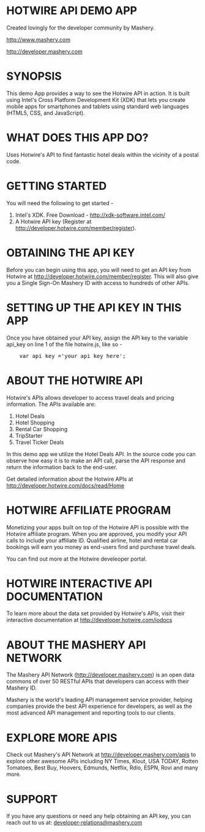 HOTWIRE API DEMO APP
==================================================================
Created lovingly for the developer community by Mashery.

http://www.mashery.com

http://developer.mashery.com


SYNOPSIS
==================================================================
This demo App provides a way to see the Hotwire API in action. 
It is built using Intel's Cross Platform Development Kit (XDK) 
that lets you create mobile apps for smartphones and tablets using
standard web languages (HTML5, CSS, and JavaScript).


WHAT DOES THIS APP DO?
==================================================================
Uses Hotwire's API to find fantastic hotel deals within the vicinity of a postal code.


GETTING STARTED
==================================================================
You will need the following to get started -

1. Intel's XDK. Free Download - http://xdk-software.intel.com/
2. A Hotwire API key (Register at http://developer.hotwire.com/member/register).


OBTAINING THE API KEY
==================================================================
Before you can begin using this app, you will need to get an API key 
from Hotwire at http://developer.hotwire.com/member/register. This will also 
give you a Single Sign-On Mashery ID with access to hundreds of other APIs.


SETTING UP THE API KEY IN THIS APP
==================================================================
Once you have obtained your API key, assign the API key to the 
variable api_key on line 1 of the file hotwire.js, like so -

<pre>
	var api_key ='your_api_key_here';
</pre>


ABOUT THE HOTWIRE API
==================================================================
Hotwire's APIs allows developer to access travel deals and pricing information. The APIs available are:

1. Hotel Deals
2. Hotel Shopping
3. Rental Car Shopping
4. TripStarter
5. Travel Ticker Deals

In this demo app we utilize the Hotel Deals API. In the source code
you can observe how easy it is to make an API call, parse the 
API response and return the information back to the end-user. 

Get detailed information about the Hotwire APIs at 
http://developer.hotwire.com/docs/read/Home

HOTWIRE AFFILIATE PROGRAM
=========================
Monetizing your apps built on top of the Hotwire API is possible
with the Hotwire affiliate program. When you are approved, you
modify your API calls to include your affiliate ID. Qualified
airline, hotel and rental car bookings will earn you money as
end-users find and purchase travel deals. 

You can find out more at the Hotwire develeoper portal. 


HOTWIRE INTERACTIVE API DOCUMENTATION
==================================================================
To learn more about the data set provided by Hotwire's APIs, visit
their interactive documentation at http://developer.hotwire.com/iodocs


ABOUT THE MASHERY API NETWORK
==================================================================
The Mashery API Network (http://developer.mashery.com) is an open
data commons of over 50 RESTful APIs that developers can access 
with their Mashery ID.  

Mashery is the world's leading API management service provider, helping 
companies provide the best API experience for developers, as well as 
the most advanced API management and reporting tools to our clients. 


EXPLORE MORE APIS
==================================================================
Check out Mashery's API Network at http://developer.mashery.com/apis
to explore other awesome APIs including NY Times, Klout, USA TODAY, 
Rotten Tomatoes, Best Buy, Hoovers, Edmunds, Netflix, Rdio,
ESPN, Rovi and many more. 


SUPPORT
==================================================================
If you have any questions or need any help obtaining an API key, 
you can reach out to us at: developer-relations@mashery.com
